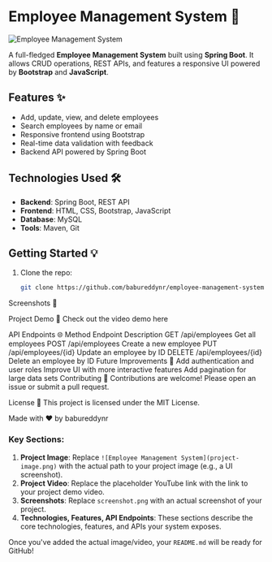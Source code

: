 # Employee Management System 🚀

![Employee Management System](project-image.png) <!-- Replace with an actual image -->

A full-fledged **Employee Management System** built using **Spring Boot**. It allows CRUD operations, REST APIs, and features a responsive UI powered by **Bootstrap** and **JavaScript**.

## Features ✨
- Add, update, view, and delete employees
- Search employees by name or email
- Responsive frontend using Bootstrap
- Real-time data validation with feedback
- Backend API powered by Spring Boot

## Technologies Used 🛠️
- **Backend**: Spring Boot, REST API
- **Frontend**: HTML, CSS, Bootstrap, JavaScript
- **Database**: MySQL
- **Tools**: Maven, Git

## Getting Started 💡

1. Clone the repo:
   ```bash
   git clone https://github.com/babureddynr/employee-management-system-springboot.git
Screenshots 📸
<!-- Replace with an actual screenshot -->

Project Demo 🎥
Check out the video demo here <!-- Replace with actual video link -->

API Endpoints 🌐
Method	Endpoint	Description
GET	/api/employees	Get all employees
POST	/api/employees	Create a new employee
PUT	/api/employees/{id}	Update an employee by ID
DELETE	/api/employees/{id}	Delete an employee by ID
Future Improvements 🔮
Add authentication and user roles
Improve UI with more interactive features
Add pagination for large data sets
Contributing 🤝
Contributions are welcome! Please open an issue or submit a pull request.

License 📄
This project is licensed under the MIT License.

Made with ❤️ by babureddynr

### Key Sections:
1. **Project Image**: Replace `![Employee Management System](project-image.png)` with the actual path to your project image (e.g., a UI screenshot).
2. **Project Video**: Replace the placeholder YouTube link with the link to your project demo video.
3. **Screenshots**: Replace `screenshot.png` with an actual screenshot of your project.
4. **Technologies, Features, API Endpoints**: These sections describe the core technologies, features, and APIs your system exposes.

Once you've added the actual image/video, your `README.md` will be ready for GitHub!
